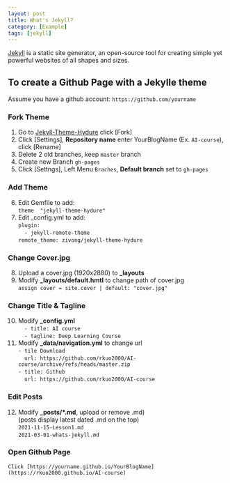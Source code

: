 ```yaml
---
layout: post
title: What's Jekyll?
category: [Example]
tags: [jekyll]
---
```


[Jekyll](https://jekyllrb.com) is a static site generator, an open-source tool for creating simple yet powerful websites of all shapes and sizes. 

## To create a Github Page with a Jekylle theme
Assume you have a github account: `https://github.com/yourname`
### Fork Theme
1. Go to [Jekyll-Theme-Hydure](https://github.com/zivong/jekyll-theme-hydure) click [Fork] <br />
2. Click [Settings], **Repository name** enter YourBlogName (Ex. `AI-course`), click [Rename]<br />
3. Delete 2 old branches, keep `master` branch <br />
4. Create new Branch `gh-pages` <br />
5. Click [Settngs], Left Menu `Braches`, **Default branch** set to `gh-pages`
### Add Theme
6. Edit Gemfile to add: <br />
   `theme  "jekyll-theme-hydure"`
7. Edit _config.yml to add: <br />
   `plugin:` <br />
   &emsp;`- jekyll-remote-theme` <br />
   `remote_theme: zivong/jekyll-theme-hydure`
### Change Cover.jpg
8. Upload a cover.jpg (1920x2880) to **_layouts** <br /> 
9. Modify **_layouts/default.hmtl** to change path of cover.jpg <br />
   `assign cover = site.cover | default: "cover.jpg"`
### Change Title & Tagline
10. Modify **_config.yml**  <br />
    &emsp;`- title: AI course` <br />
    &emsp;`- tagline: Deep Learning Course` <br />
11. Modify **_data/navigation.yml** to change url<br />
    `- tile Download` <br />
    &emsp;`url: https://github.com/rkuo2000/AI-course/archive/refs/heads/master.zip` <br />
    `- title: Github` <br />
    &emsp;`url: https://github.com/rkuo2000/AI-course`
### Edit Posts
12. Modify **_posts/*.md**, upload or remove .md) <br />
    (posts display latest dated .md on the top) <br />
    `2021-11-15-Lesson1.md` <br />
    `2021-03-01-whats-jekyll.md` <br />
### Open Github Page    
    Click [https://yourname.github.io/YourBlogName](https://rkuo2000.github.io/AI-course)

